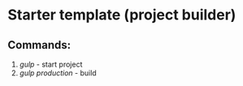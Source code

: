 # Starter template (project builder)

## Commands: ##
1. *gulp* - start project
2. *gulp production* - build 
